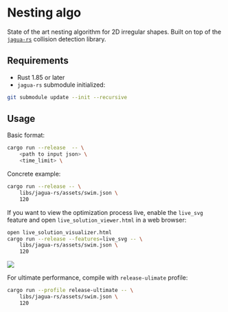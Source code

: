 # Nesting algo

State of the art nesting algorithm for 2D irregular shapes.
Built on top of the [`jagua-rs`](https://github.com/JeroenGar/jagua-rs) collision detection library.

## Requirements
- Rust 1.85 or later
- `jagua-rs` submodule initialized:
```bash
git submodule update --init --recursive
```

## Usage

Basic format:
```bash
cargo run --release  -- \
    <path to input json> \
    <time_limit> \
```

Concrete example:
```bash
cargo run --release -- \
    libs/jagua-rs/assets/swim.json \
    120
```

If you want to view the optimization process live, enable the `live_svg` feature and open `live_solution_viewer.html` in a web browser:

```bash
open live_solution_visualizer.html
cargo run --release --features=live_svg -- \
    libs/jagua-rs/assets/swim.json \
    120
```
![](https://github.com/user-attachments/assets/92dee2b3-264e-4629-863c-9713b9a974cf)

For ultimate performance, compile with `release-ulimate` profile:
```bash
cargo run --profile release-ultimate -- \
    libs/jagua-rs/assets/swim.json \
    120
```
